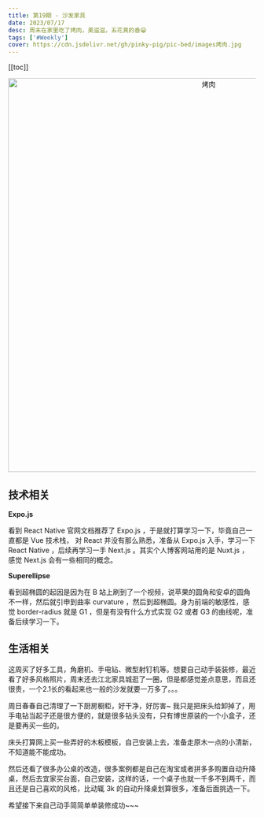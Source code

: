 ```yaml
---
title: 第19期 - 沙发家具
date: 2023/07/17
desc: 周末在家里吃了烤肉，美滋滋，五花真的香😁
tags: ['#Weekly']
cover: https://cdn.jsdelivr.net/gh/pinky-pig/pic-bed/images烤肉.jpg
---
```


[[toc]]

<p align="center">
  <img alt="烤肉" src="https://cdn.jsdelivr.net/gh/pinky-pig/pic-bed/images烤肉.jpg" width=800 />
</p>

## 技术相关

**Expo.js**

看到 React Native 官网文档推荐了 Expo.js ，于是就打算学习一下，毕竟自己一直都是 Vue 技术栈， 对 React 并没有那么熟悉，准备从 Expo.js 入手，学习一下 React Native ，后续再学习一手 Next.js 。其实个人博客网站用的是 Nuxt.js ， 感觉 Next.js 会有一些相同的概念。

**Superellipse**

看到超椭圆的起因是因为在 B 站上刷到了一个视频，说苹果的圆角和安卓的圆角不一样，然后就引申到曲率 curvature ，然后到超椭圆。身为前端的敏感性，感觉 border-radius 就是 G1 ，但是有没有什么方式实现 G2 或者 G3 的曲线呢，准备后续学习一下。

## 生活相关

这周买了好多工具，角磨机、手电钻、微型射钉机等。想要自己动手装装修，最近看了好多风格照片，周末还去江北家具城逛了一圈，但是都感觉差点意思，而且还很贵，一个2.1长的看起来也一般的沙发就要一万多了。。。

周日春春自己清理了一下厨房橱柜，好干净，好厉害~ 我只是把床头给卸掉了，用手电钻当起子还是很方便的，就是很多钻头没有，只有博世原装的一个小盒子，还是要再买一些的。

床头打算网上买一些弄好的木板模板，自己安装上去，准备走原木一点的小清新，不知道能不能成功。

然后还看了很多办公桌的改造，很多案例都是自己在淘宝或者拼多多购置自动升降桌，然后去宜家买台面，自己安装，这样的话，一个桌子也就一千多不到两千，而且还是自己喜欢的风格，比动辄 3k 的自动升降桌划算很多，准备后面挑选一下。

希望接下来自己动手简简单单装修成功~~~
